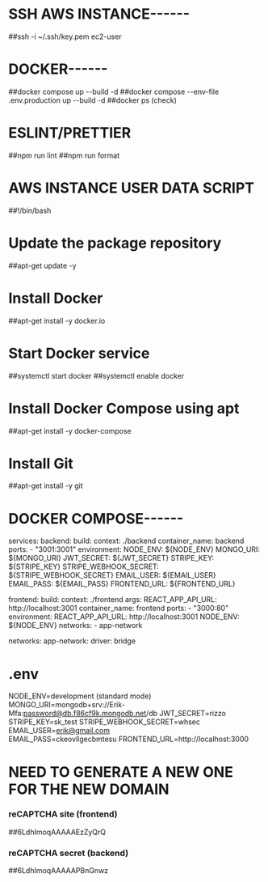 # SSH AWS INSTANCE------
##ssh -i ~/.ssh/key.pem ec2-user

# DOCKER------
##docker compose up --build -d
##docker compose --env-file .env.production up --build -d
##docker ps (check)              

# ESLINT/PRETTIER
##npm run lint
##npm run format

# AWS INSTANCE USER DATA SCRIPT
##!/bin/bash

# Update the package repository
##apt-get update -y

# Install Docker
##apt-get install -y docker.io

# Start Docker service
##systemctl start docker
##systemctl enable docker

# Install Docker Compose using apt
##apt-get install -y docker-compose

# Install Git 
##apt-get install -y git

# DOCKER COMPOSE------
services:
  backend:
    build:
      context: ./backend
    container_name: backend
    ports:
      - "3001:3001"
    environment:
      NODE_ENV: ${NODE_ENV} 
      MONGO_URI: ${MONGO_URI}
      JWT_SECRET: ${JWT_SECRET}
      STRIPE_KEY: ${STRIPE_KEY}
      STRIPE_WEBHOOK_SECRET: ${STRIPE_WEBHOOK_SECRET}
      EMAIL_USER: ${EMAIL_USER}
      EMAIL_PASS: ${EMAIL_PASS}
      FRONTEND_URL: ${FRONTEND_URL}

  frontend:
    build:
      context: ./frontend
      args:
        REACT_APP_API_URL: http://localhost:3001
    container_name: frontend
    ports:
      - "3000:80"
    environment:
        REACT_APP_API_URL: http://localhost:3001
        NODE_ENV: ${NODE_ENV}
    networks:
      - app-network

networks:
  app-network:
    driver: bridge


# .env
NODE_ENV=development (standard mode)
MONGO_URI=mongodb+srv://Erik-Mfa:password@db.f86cf9k.mongodb.net/db
JWT_SECRET=rizzo
STRIPE_KEY=sk_test
STRIPE_WEBHOOK_SECRET=whsec
EMAIL_USER=erik@gmail.com   
EMAIL_PASS=ckeovllgecbmtesu
FRONTEND_URL=http://localhost:3000

# NEED TO GENERATE A NEW ONE FOR THE NEW DOMAIN
### reCAPTCHA site (frontend)
##6LdhImoqAAAAAEzZyQrQ
### reCAPTCHA secret (backend)
##6LdhImoqAAAAAPBnGnwz
